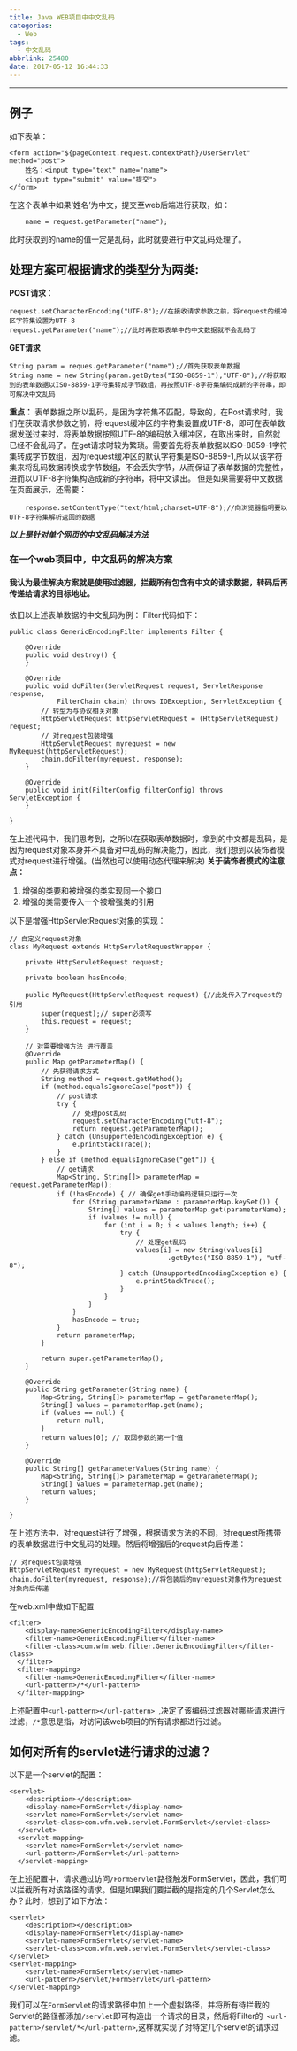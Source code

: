 ```yaml
---
title: Java WEB项目中中文乱码
categories:
  - Web
tags:
  - 中文乱码
abbrlink: 25480
date: 2017-05-12 16:44:33
---
```




------
## 例子
如下表单：
```shell
<form action="${pageContext.request.contextPath}/UserServlet" method="post">
    姓名：<input type="text" name="name">
    <input type="submit" value="提交">
</form>    
```
在这个表单中如果‘姓名’为中文，提交至web后端进行获取，如：

```shell
    name = request.getParameter("name");
```
此时获取到的name的值一定是乱码，此时就要进行中文乱码处理了。

<!--more-->

## 处理方案可根据请求的类型分为两类:
**POST请求**：
```shell
request.setCharacterEncoding("UTF-8");//在接收请求参数之前，将request的缓冲区字符集设置为UTF-8
request.getParameter("name");//此时再获取表单中的中文数据就不会乱码了
```
**GET请求**
```shell
String param = reques.getParameter("name");//首先获取表单数据
String name = new String(param.getBytes("ISO-8859-1"),"UTF-8");//将获取到的表单数据以ISO-8859-1字符集转成字节数组，再按照UTF-8字符集编码成新的字符串，即可解决中文乱码
```

**重点：**
    表单数据之所以乱码，是因为字符集不匹配，导致的，在Post请求时，我们在获取请求参数之前，将request缓冲区的字符集设置成UTF-8，即可在表单数据发送过来时，将表单数据按照UTF-8的编码放入缓冲区，在取出来时，自然就已经不会乱码了。在get请求时较为繁琐。需要首先将表单数据以ISO-8859-1字符集转成字节数组，因为request缓冲区的默认字符集是ISO-8859-1,所以以该字符集来将乱码数据转换成字节数组，不会丢失字节，从而保证了表单数据的完整性，进而以UTF-8字符集构造成新的字符串，将中文读出。
    但是如果需要将中文数据在页面展示，还需要：
```shell
    response.setContentType("text/html;charset=UTF-8");//向浏览器指明要以UTF-8字符集解析返回的数据
```

***以上是针对单个网页的中文乱码解决方法***

<!--more-->

### 在一个web项目中，中文乱码的解决方案

#### 我认为最佳解决方案就是使用过滤器，拦截所有包含有中文的请求数据，转码后再传递给请求的目标地址。

依旧以上述表单数据的中文乱码为例：
Filter代码如下：
```shell
public class GenericEncodingFilter implements Filter {

    @Override
    public void destroy() {
    }

    @Override
    public void doFilter(ServletRequest request, ServletResponse response,
            FilterChain chain) throws IOException, ServletException {
        // 转型为与协议相关对象
        HttpServletRequest httpServletRequest = (HttpServletRequest) request;
        // 对request包装增强
        HttpServletRequest myrequest = new MyRequest(httpServletRequest);
        chain.doFilter(myrequest, response);
    }

    @Override
    public void init(FilterConfig filterConfig) throws ServletException {
    }

}
```
在上述代码中，我们思考到，之所以在获取表单数据时，拿到的中文都是乱码，是因为request对象本身并不具备对中乱码的解决能力，因此，我们想到以装饰者模式对request进行增强。(当然也可以使用动态代理来解决)
**关于装饰者模式的注意点：**

 1. 增强的类要和被增强的类实现同一个接口 
 2. 增强的类需要传入一个被增强类的引用

以下是增强HttpServletRequest对象的实现：
```shell
// 自定义request对象
class MyRequest extends HttpServletRequestWrapper {

    private HttpServletRequest request;

    private boolean hasEncode;

    public MyRequest(HttpServletRequest request) {//此处传入了request的引用
        super(request);// super必须写
        this.request = request;
    }

    // 对需要增强方法 进行覆盖
    @Override
    public Map getParameterMap() {
        // 先获得请求方式
        String method = request.getMethod();
        if (method.equalsIgnoreCase("post")) {
            // post请求
            try {
                // 处理post乱码
                request.setCharacterEncoding("utf-8");
                return request.getParameterMap();
            } catch (UnsupportedEncodingException e) {
                e.printStackTrace();
            }
        } else if (method.equalsIgnoreCase("get")) {
            // get请求
            Map<String, String[]> parameterMap = request.getParameterMap();
            if (!hasEncode) { // 确保get手动编码逻辑只运行一次
                for (String parameterName : parameterMap.keySet()) {
                    String[] values = parameterMap.get(parameterName);
                    if (values != null) {
                        for (int i = 0; i < values.length; i++) {
                            try {
                                // 处理get乱码
                                values[i] = new String(values[i]
                                        .getBytes("ISO-8859-1"), "utf-8");
                            } catch (UnsupportedEncodingException e) {
                                e.printStackTrace();
                            }
                        }
                    }
                }
                hasEncode = true;
            }
            return parameterMap;
        }

        return super.getParameterMap();
    }

    @Override
    public String getParameter(String name) {
        Map<String, String[]> parameterMap = getParameterMap();
        String[] values = parameterMap.get(name);
        if (values == null) {
            return null;
        }
        return values[0]; // 取回参数的第一个值
    }

    @Override
    public String[] getParameterValues(String name) {
        Map<String, String[]> parameterMap = getParameterMap();
        String[] values = parameterMap.get(name);
        return values;
    }

}
```
在上述方法中，对request进行了增强，根据请求方法的不同，对request所携带的表单数据进行中文乱码的处理。然后将增强后的request向后传递：
```shell
// 对request包装增强
HttpServletRequest myrequest = new MyRequest(httpServletRequest);
chain.doFilter(myrequest, response);//将包装后的myrequest对象作为request对象向后传递
```

在web.xml中做如下配置
```shell
<filter>
    <display-name>GenericEncodingFilter</display-name>
    <filter-name>GenericEncodingFilter</filter-name>
    <filter-class>com.wfm.web.filter.GenericEncodingFilter</filter-class>
  </filter>
  <filter-mapping>
    <filter-name>GenericEncodingFilter</filter-name>
    <url-pattern>/*</url-pattern>
  </filter-mapping>
```
上述配置中``` <url-pattern></url-pattern>  ```,决定了该编码过滤器对哪些请求进行过滤，```/*```意思是指，对访问该web项目的所有请求都进行过滤。
## 如何对所有的servlet进行请求的过滤？
以下是一个servlet的配置：
```shell
<servlet>
    <description></description>
    <display-name>FormServlet</display-name>
    <servlet-name>FormServlet</servlet-name>
    <servlet-class>com.wfm.web.servlet.FormServlet</servlet-class>
  </servlet>
  <servlet-mapping>
    <servlet-name>FormServlet</servlet-name>
    <url-pattern>/FormServlet</url-pattern>
  </servlet-mapping>
```
在上述配置中，请求通过访问```/FormServlet```路径触发FormServlet，因此，我们可以拦截所有对该路径的请求。但是如果我们要拦截的是指定的几个Servlet怎么办？此时，想到了如下方法：
```shell
<servlet>
    <description></description>
    <display-name>FormServlet</display-name>
    <servlet-name>FormServlet</servlet-name>
    <servlet-class>com.wfm.web.servlet.FormServlet</servlet-class>
</servlet>
<servlet-mapping>
    <servlet-name>FormServlet</servlet-name>
    <url-pattern>/servlet/FormServlet</url-pattern>
</servlet-mapping>
```
我们可以在```FormServlet```的请求路径中加上一个虚拟路径，并将所有待拦截的Servlet的路径都添加```/servlet```即可构造出一个请求的目录，然后将Filter的``` <url-pattern>/servlet/*</url-pattern>```,这样就实现了对特定几个servlet的请求过滤。

